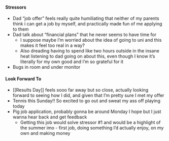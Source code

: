 #### Stressors
- Dad “job offer” feels really quite humiliating that neither of my parents think i can get a job by myself, and practically made fun of me applying to them
- Dad talk about “financial plans” that he never seems to have time for
	- I suppose maybe I’m worried about the idea of going to uni and this makes it feel too real in a way?
	- Also dreading having to spend like two hours outside in the insane heat listening to dad going on about this, even though I know it’s literally for my own good and I’m so grateful for it
- Bugs in room and under monitor
#### Look Forward To
- [[Results Day]] feels sooo far away but so close, actually looking forward to seeing how I did, and given that I’m pretty sure I met my offer
- Tennis this Sunday!! So excited to go out and sweat my ass off playing today
- Pig job application, probably gonna be around Monday I hope but I just wanna hear back and get feedback
	- Getting this job would solve stressor #1 and would be a highlight of the summer imo - first job, doing something I’d actually enjoy, on my own and making money